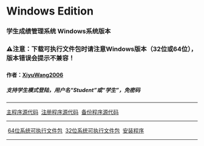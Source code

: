 ﻿# Windows Edition
<h3>学生成绩管理系统 Windows系统版本</h3>
<h3>⚠注意：下载可执行文件包时请注意Windows版本（32位或64位），版本错误会提示不兼容！<h3>
<h4>作者：<a href="https://github.com/XiyuWang2006/">XiyuWang2006</a></h4>
<h5>支持学生模式登陆，用户名“Student”或“学生”，免密码</h5>
<hr />
<p><a href="https://github.com/XiyuWang2006/StudentAchievementManagementSystem/blob/master/WindowsEdition/SAMS_zh-cn.windows.cpp">主程序源代码</a>
  <a href="https://github.com/XiyuWang2006/StudentAchievementManagementSystem/blob/master/WindowsEdition/SignIn.cpp">注册程序源代码</a>
  <a href="https://github.com/XiyuWang2006/StudentAchievementManagementSystem/blob/master/WindowsEdition/Backup.cpp">备份程序源代码</a>
 </p>
 <hr />
 <p>
  <a href="https://github.com/XiyuWang2006/StudentAchievementManagementSystem/raw/master/WindowsEdition/SAMS_zh-cn.x64.rar">64位系统可执行文件包</a>
  <a href="https://github.com/XiyuWang2006/StudentAchievementManagementSystem/raw/master/WindowsEdition/SAMS_zh-cn.x86.rar">32位系统可执行文件包</a>
  <a href="https://github.com/XiyuWang2006/StudentAchievementManagementSystem/raw/master/WindowsEdition/SAMS_zh-cn_installer.rar">安装程序</a>
</p>
<hr />
